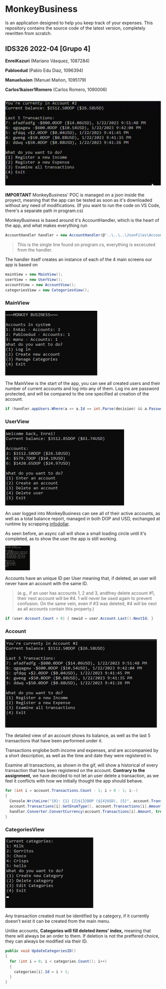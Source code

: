 # MonkeyBusiness
Is an application designed to help you keep track of your expenses. This repository contains the source code of the latest version, completely rewritten from scratch.

## IDS326 2022-04 [Grupo 4]
**EnreiKazuri** (Mariano Vásquez, 1087284)

**Pabloedud** (Pablo Edu Diaz, 1096394)

**Manuelusion** (Manuel Mañon, 1095179)

**Carlos1kaiser1Romero** (Carlos Romero, 1090006)

![Loading Gif](./MonkeyBusiness/Images/LoadingUSD.gif)
---
**IMPORTANT** MonkeyBusiness' POC is managed on a json inside the proyect, meaning that the app can be tested as soon as it's downloaded without any need of 
modifications. (If you want to run the code on VS Code, there's a separate path in program.cs)

MonkeyBusiness is based around it's AccountHandler, which is the heart of the app, and what makes everything run
```c#
AccountHandler handler = new AccountHandler(@"..\..\..\JsonFiles\Accounts.json", @"..\..\..\JsonFiles\Categories.json"); 
```
> This is the single line found on program.cs, everything is excecuted from the handler.

The handler itself creates an instance of each of the 4 main screens our app is based on
```c#
mainView = new MainView();
userView = new UserView();
accountView = new AccountView();
categoriesView = new CategoriesView();
```
### MainView
![Main screen of MonkeyBusiness](./MonkeyBusiness/Images/MainView.jpg)

The MainView is the start of the app, you can see all created users and their number of current accounts and log into any of them. Log ins are password protected, and
will be compared to the one specified at creation of the account.

```c#
if (handler.appUsers.Where(a => a.Id == int.Parse(decision) && a.Password == pwd).ToList().Count > 0)
```

### UserView
![View of an user logged into MonkeyBusiness](./MonkeyBusiness/Images/UserView.jpg)

An user logged into MonkeyBusiness can see all of their active accounts, as well as a total balance report, managed in both DOP and USD, exchanged at runtime
by scrapping [infodollar](https://www.infodolar.com.do/).

As seen before, an async call will show a small loading circle until it's completed, as to show the user the app is still working.

<img src="./MonkeyBusiness/Images/LoadingUSD.gif" width="80" height="80" />

Accounts have an unique ID per User meaning that, if deleted, an user will never have an account with the same ID. 
>(e.g., if an user has accounts 1, 2 and 3, andthey delete account #1, their next account will be #4. 1 will never be used again to prevent confusion.
On the same vein, even if #3 was deleted, #4 will be next as all accounts contain this property.)

```c#
if (user.Account.Count > 0) { newid = user.Account.Last().NextId; }
```

### Account
![View of a chosen account from an user](./MonkeyBusiness/Images/AccountView.jpg)

The detailed view of an account shows its balance, as well as the last 5 transactions that have been performed under it.

Transactions englobe both income and expenses, and are accompanied by a short description, as well as the time and date they were registered in.

Examine all transactions, as shown in the gif, will show a historical of every transaction that has been registered on the account. **Contrary to the assignment,**
we have decided to not let an user delete a transaction, as we feel it conflicts with how we initially thought the app should behave.

```c#
for (int i = account.Transactions.Count - 1; i > 0 - 1; i--)
{
  Console.WriteLine("{0}: {1} {2}${3}DOP (${4}USD), {5}", account.Transactions[i].Id, account.Transactions[i].Description,
  account.Transactions[i].GetEnumType(), account.Transactions[i].Amount,
  handler.Converter.ConvertCurrency(account.Transactions[i].Amount, true), account.Transactions[i].Date);
}
```

### CategoriesView
![View of all categories currently registed in the app](./MonkeyBusiness/Images/CategoriesView.jpg)

Any transaction created must be identified by a category, if it currently doesn't exist it can be created from the main menu.

Unlike accounts, **Categories will fill deleted items' index,** meaning that there will always be an order to them. If deletion is not the preffered choice,
they can always be modified via their ID.

```c#
public void UpdateCategoriesID()
{
  for (int i = 0; i < categories.Count(); i++)
  {
    categories[i].Id = i + 1;
  }
}
```
